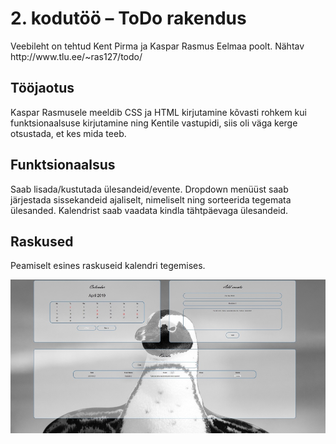 <h1>2. kodutöö – ToDo rakendus</h1>
<p>Veebileht on tehtud Kent Pirma ja Kaspar Rasmus Eelmaa poolt. 
Nähtav http://www.tlu.ee/~ras127/todo/ </p>
<h2>Tööjaotus</h2>
<p>Kaspar Rasmusele meeldib CSS ja HTML kirjutamine kõvasti rohkem kui funktsionaalsuse kirjutamine ning  Kentile vastupidi, siis oli väga kerge otsustada, et kes mida teeb.</p>
<h2>Funktsionaalsus</h2>
<p>Saab lisada/kustutada ülesandeid/evente. Dropdown menüüst saab järjestada sissekandeid ajaliselt, nimeliselt ning sorteerida tegemata ülesanded. Kalendrist saab vaadata kindla tähtpäevaga ülesandeid.</p>
<h2>Raskused</h2>
<p>Peamiselt esines raskuseid kalendri tegemises.</p>
<img src="screenshot.jpg">
